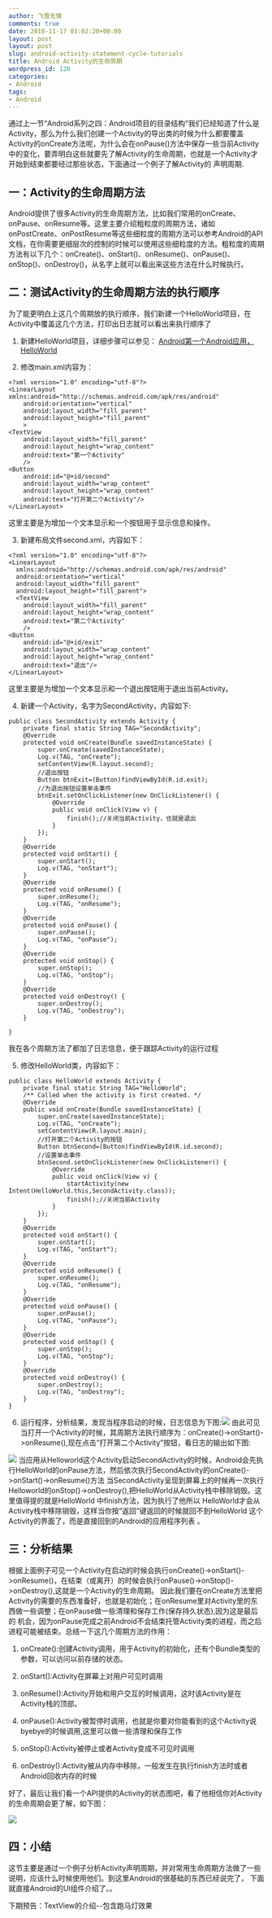 ```yaml
---
author: 飞雪无情
comments: true
date: 2010-11-17 01:02:20+00:00
layout: post
layout: post
slug: android-activity-statement-cycle-tutorials
title: Android Activity的生命周期
wordpress_id: 120
categories:
- Android
tags:
- Android
---
```


通过上一节“Android系列之四：Android项目的目录结构”我们已经知道了什么是Activity，那么为什么我们创建一个Activity的导出类的时候为什么都要覆盖Activity的onCreate方法呢，为什么会在onPause()方法中保存一些当前Activity中的变化，要弄明白这些就要先了解Activity的生命周期，也就是一个Activity才开始到结束都要经过那些状态，下面通过一个例子了解Activity的
声明周期.





## 一：Activity的生命周期方法


Android提供了很多Activity的生命周期方法，比如我们常用的onCreate、onPause、onResume等。这里主要介绍粗粒度的周期方法，诸如onPostCreate、onPostResume等这些细粒度的周期方法可以参考Android的API文档，在你需要更细层次的控制的时候可以使用这些细粒度的方法。粗粒度的周期方法有以下几个：onCreate()、onStart()、onResume()、onPause()、onStop()、onDestroy()，从名字上就可以看出来这些方法在什么时候执行。


## 二：测试Activity的生命周期方法的执行顺序


为了能更明白上这几个周期放的执行顺序，我们新建一个HelloWorld项目，在Activity中覆盖这几个方法，打印出日志就可以看出来执行顺序了



	
  1. 新建HelloWorld项目，详细步骤可以参见：
[Android第一个Android应用，HelloWorld](/2010/11/13/android-helloworld.html)

	
  2. 修改main.xml内容为：

    
    <?xml version="1.0" encoding="utf-8"?>
    <LinearLayout xmlns:android="http://schemas.android.com/apk/res/android"
        android:orientation="vertical"
        android:layout_width="fill_parent"
        android:layout_height="fill_parent"
        >
    <TextView  
        android:layout_width="fill_parent" 
        android:layout_height="wrap_content" 
        android:text="第一个Activity"
        />
    <Button 
    	android:id="@+id/second"
    	android:layout_width="wrap_content"
    	android:layout_height="wrap_content"
    	android:text="打开第二个Activity"/>
    </LinearLayout>


这里主要是为增加一个文本显示和一个按钮用于显示信息和操作。

	
  3. 新建布局文件second.xml，内容如下：

    
    <?xml version="1.0" encoding="utf-8"?>
    <LinearLayout
      xmlns:android="http://schemas.android.com/apk/res/android"
      android:orientation="vertical"
      android:layout_width="fill_parent"
      android:layout_height="fill_parent">
      <TextView  
        android:layout_width="fill_parent" 
        android:layout_height="wrap_content" 
        android:text="第二个Activity"
        />
    <Button 
    	android:id="@+id/exit"
    	android:layout_width="wrap_content"
    	android:layout_height="wrap_content"
    	android:text="退出"/>
    </LinearLayout>


这里主要是为增加一个文本显示和一个退出按钮用于退出当前Activity。

	
  4. 新建一个Activity，名字为SecondActivity，内容如下:

    
    public class SecondActivity extends Activity {
    	private final static String TAG="SecondActivity";
    	@Override
    	protected void onCreate(Bundle savedInstanceState) {
    		super.onCreate(savedInstanceState);
    		Log.v(TAG, "onCreate");
    		setContentView(R.layout.second);
    		//退出按钮
    		Button btnExit=(Button)findViewById(R.id.exit);
    		//为退出按钮设置单击事件
    		btnExit.setOnClickListener(new OnClickListener() {
    			@Override
    			public void onClick(View v) {
    				finish();//关闭当前Activity，也就是退出
    			}
    		});
    	}
    	@Override
    	protected void onStart() {
    		super.onStart();
    		Log.v(TAG, "onStart");
    	}
    	@Override
    	protected void onResume() {
    		super.onResume();
    		Log.v(TAG, "onResume");
    	}
    	@Override
    	protected void onPause() {
    		super.onPause();
    		Log.v(TAG, "onPause");
    	}
    	@Override
    	protected void onStop() {
    		super.onStop();
    		Log.v(TAG, "onStop");
    	}
    	@Override
    	protected void onDestroy() {
    		super.onDestroy();
    		Log.v(TAG, "onDestroy");
    	}
    
    }


我在各个周期方法了都加了日志信息，便于跟踪Activity的运行过程

	
  5. 修改HelloWorld类，内容如下：

    
    public class HelloWorld extends Activity {
    	private final static String TAG="HelloWorld";
        /** Called when the activity is first created. */
        @Override
        public void onCreate(Bundle savedInstanceState) {
            super.onCreate(savedInstanceState);
            Log.v(TAG, "onCreate");
            setContentView(R.layout.main);
            //打开第二个Activity的按钮
            Button btnSecond=(Button)findViewById(R.id.second);
            //设置单击事件
            btnSecond.setOnClickListener(new OnClickListener() {
    			@Override
    			public void onClick(View v) {
    				startActivity(new Intent(HelloWorld.this,SecondActivity.class));
    				finish();//关闭当前Activity
    			}
    		});
        }
    	@Override
    	protected void onStart() {
    		super.onStart();
    		Log.v(TAG, "onStart");
    	}
    	@Override
    	protected void onResume() {
    		super.onResume();
    		Log.v(TAG, "onResume");
    	}
    	@Override
    	protected void onPause() {
    		super.onPause();
    		Log.v(TAG, "onPause");
    	}
    	@Override
    	protected void onStop() {
    		super.onStop();
    		Log.v(TAG, "onStop");
    	}
    	@Override
    	protected void onDestroy() {
    		super.onDestroy();
    		Log.v(TAG, "onDestroy");
    	}
    }




	
  6. 运行程序，分析结果，发现当程序启动的时候，日志信息为下图:![](http://dl.iteye.com/upload/attachment/349655/baddee2d-f46b-347d-b1f4-10b902def717.png)
由此可见当打开一个Activity的时候，其周期方法执行顺序为：onCreate()->onStart()->onResume(),现在点击“打开第二个Activity”按钮，看日志的输出如下图:

![](http://dl.iteye.com/upload/attachment/349660/2fcfc919-cae3-36a5-9536-0bae63cc0636.png)
当应用从Helloworld这个Activity启动SecondActivity的时候，Android会先执行HelloWorld的onPause方法，然后依次执行SecondActivity的onCreate()->onStart()->onResume()方法
当SecondActivity呈现到屏幕上的时候再一次执行Helloworld的onStop()->onDestroy(),把HelloWorld从Activity栈中移除销毁。这里值得提的就是HelloWorld 中finish方法，因为执行了他所以
HelloWorld才会从Activity栈中移除销毁，这样当你按“返回”键返回的时候就回不到HelloWorld 这个Activity的界面了，而是直接回到的Android的应用程序列表
。




## 三：分析结果


根据上面例子可见一个Activity在启动的时候会执行onCreate()->onStart()->onResume()，在结束（或离开）的时候会执行onPause()->onStop()->onDestroy(),这就是一个Activity的生命周期。
因此我们要在onCreate方法里把Activity的需要的东西准备好，也就是初始化；在onResume里对Activity里的东西做一些调整；在onPause做一些清理和保存工作(保存持久状态),因为这是最后的
机会，因为onPause完成之前Android不会结束托管Activity类的进程，而之后进程可能被结束。总结一下这几个周期方法的作用：



	
  1. onCreate():创建Activity调用，用于Activity的初始化，还有个Bundle类型的参数，可以访问以前存储的状态。

	
  2. onStart():Activity在屏幕上对用户可见时调用

	
  3. onResume():Activity开始和用户交互的时候调用，这时该Activity是在Activity栈的顶部。

	
  4. onPause():Activity被暂停时调用，也就是你要对你能看到的这个Activity说byebye的时候调用,这里可以做一些清理和保存工作

	
  5. onStop():Activity被停止或者Activity变成不可见时调用

	
  6. onDestroy():Activity被从内存中移除，一般发生在执行finish方法时或者Android回收内存的时候


好了，最后让我们看一个API提供的Activity的状态图吧，看了他相信你对Activity的生命周期会更了解，如下图：

![](http://dl.iteye.com/upload/attachment/349672/df78b0d1-8998-38ce-a5b7-95632d1192ac.png)


## 四：小结


这节主要是通过一个例子分析Activity声明周期，并对常用生命周期方法做了一些说明，应该什么时候使用他们。到这里Android的很基础的东西已经说完了，
下面就直接Android的UI组件介绍了。。

下期预告：TextView的介绍--包含跑马灯效果

